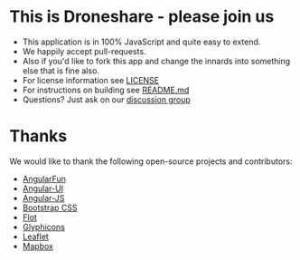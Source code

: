 # This is Droneshare - please join us

* This application is in 100% JavaScript and quite easy to extend.
* We happily accept pull-requests.
* Also if you'd like to fork this app and change the innards into something else that is fine also.
* For license information see [LICENSE](LICENSE)
* For instructions on building see [README.md](README.md)
* Questions? Just ask on our [discussion group](https://groups.google.com/forum/#!aboutgroup/drone-platform)

# Thanks

We would like to thank the following open-source projects and contributors:

* [AngularFun](https://github.com/CaryLandholt/AngularFun)
* [Angular-UI](http://angular-ui.github.io/)
* [Angular-JS](https://angularjs.org/)
* [Bootstrap CSS](http://getbootstrap.com/)
* [Flot](http://www.flotcharts.org/)
* [Glyphicons](http://glyphicons.com/)
* [Leaflet](http://leafletjs.com/)
* [Mapbox](https://www.mapbox.com)

